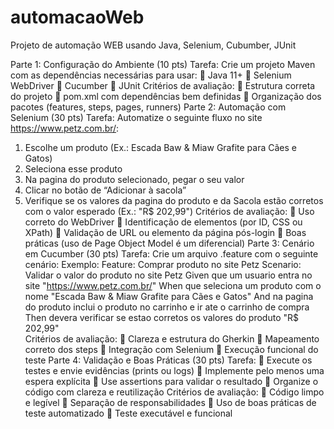 # automacaoWeb
Projeto de automação WEB usando Java, Selenium, Cubumber, JUnit

Parte 1: Configuração do Ambiente (10 pts) 
Tarefa: 
Crie um projeto Maven com as dependências necessárias para usar: 
 Java 11+ 
 Selenium WebDriver 
 Cucumber 
 JUnit 
Critérios de avaliação: 
 Estrutura correta do projeto 
 pom.xml com dependências bem definidas 
 Organização dos pacotes (features, steps, pages, runners) 
Parte 2: Automação com Selenium (30 pts) 
Tarefa: 
Automatize o seguinte fluxo no site https://www.petz.com.br/: 
1. Escolhe um produto (Ex.: Escada Baw & Miaw Grafite para Cães e Gatos) 
2. Seleciona esse produto 
3. Na pagina do produto selecionado, pegar o seu valor 
4. Clicar no botão de “Adicionar à sacola” 
5. Verifique se os valores da pagina do produto e da Sacola estão corretos 
com o valor esperado (Ex.: "R$ 202,99") 
Critérios de avaliação: 
 Uso correto do WebDriver 
 Identificação de elementos (por ID, CSS ou XPath) 
 Validação de URL ou elemento da página pós-login 
 Boas práticas (uso de Page Object Model é um diferencial) 
Parte 3: Cenário em Cucumber (30 pts) 
Tarefa: 
Crie um arquivo .feature com o seguinte cenário: 
Exemplo: 
Feature: Comprar produto no site Petz 
Scenario: Validar o valor do produto no site Petz 
Given que um usuario entra no site "https://www.petz.com.br/" 
When que seleciona um produto com o nome "Escada Baw & Miaw Grafite para Cães e Gatos" 
And na pagina do produto inclui o produto no carrinho e ir ate o carrinho de compra 
Then devera verificar se estao corretos os valores do produto "R$ 202,99"    
Critérios de avaliação: 
 Clareza e estrutura do Gherkin 
 Mapeamento correto dos steps 
 Integração com Selenium 
 Execução funcional do teste 
Parte 4: Validação e Boas Práticas (30 pts) 
Tarefa: 
 Execute os testes e envie evidências (prints ou logs) 
 Implemente pelo menos uma espera explícita 
 Use assertions para validar o resultado 
 Organize o código com clareza e reutilização 
Critérios de avaliação: 
 Código limpo e legível 
 Separação de responsabilidades 
 Uso de boas práticas de teste automatizado 
 Teste executável e funcional
